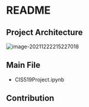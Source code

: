 # README

## Project Architecture

![image-20211222215227018](C:\Users\Daiwe\AppData\Roaming\Typora\typora-user-images\image-20211222215227018.png)

## Main File

- CIS519Project.ipynb

## Contribution

